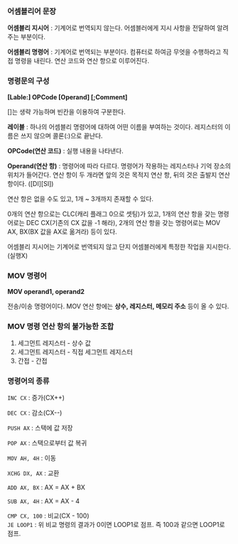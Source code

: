 ### 어셈블리어 문장
**어셈블리 지시어** : 기계어로 번역되지 않는다. 어셈블러에게 지시 사항을 전달하여 알려주는 부분이다.

**어셈블리 명령어** : 기계어로 번역되는 부분이다. 컴퓨터로 하여금 무엇을 수행하라고 직접 명령을 내린다. 연산 코드와 연산 항으로 이루어진다.

### 명령문의 구성
**[Lable:] OPCode [Operand] [;Comment]**

[]는 생략 가능하며 빈칸을 이용하여 구분한다.

**레이블** : 하나의 어셈블리 명령어에 대하여 어떤 이름을 부여하는 것이다. 레지스터의 이름은 쓰지 않으며 콜론(:)으로 끝난다.

**OPCode(연산 코드)** : 실행 내용을 나타낸다.

**Operand(연산 항)** : 명령어에 따라 다르다. 명령어가 작용하는 레지스터나 기억 장소의 위치가 들어간다.
연산 항이 두 개라면 앞의 것은 목적지 연산 항, 뒤의 것은 출발지 연산 항이다. ([DI][SI])

연산 항은 없을 수도 있고, 1개 ~ 3개까지 존재할 수 있다. 

0개의 연산 항으로는 CLC(캐리 플래그 0으로 셋팅)가 있고, 1개의 연산 항을 갖는 명령어로는 DEC CX(기존의 CX 값을 -1 해라), 2개의 연산 항을 갖는 명령어로는 MOV AX, BX(BX 값을 AX로 옮겨라) 등이 있다.

어셈블리 지시어는 기계어로 번역되지 않고 단지 어셈블러에게 특정한 작업을 지시한다. (실행X)

### MOV 명령어
**MOV operand1, operand2**

전송/이송 명령어이다. MOV 연산 항에는 **상수, 레지스터, 메모리 주소** 등이 올 수 있다.

### MOV 명령 연산 항의 불가능한 조합
1. 세그먼트 레지스터 - 상수 값
2. 세그먼트 레지스터 - 직접 세그먼트 레지스터
3. 간접 - 간접

### 명령어의 종류
```INC CX``` : 증가(CX++)

```DEC CX``` : 감소(CX--)

```PUSH AX``` : 스택에 값 저장

```POP AX``` : 스택으로부터 값 복귀

```MOV AH, 4H``` : 이동

```XCHG DX, AX``` : 교환

```ADD AX, BX``` : AX = AX + BX

```SUB AX, 4H``` : AX = AX - 4

```CMP CX, 100``` : 비교(CX - 100) <br/>
```JE LOOP1``` : 위 비교 명령의 결과가 0이면 LOOP1로 점프. 즉 100과 같으면 LOOP1로 점프.





